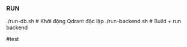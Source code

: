### RUN
./run-db.sh         # Khởi động Qdrant độc lập
./run-backend.sh    # Build + run backend

#test